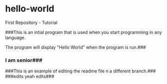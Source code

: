# hello-world
First Repository - Tutorial

###This is an intial program that is used when you start programming in any language.

The program will display "Hello World" when the program is run.###

### I am senior###
###This is an example of editing the readme file n a different branch.###
###edits yeah edits###
